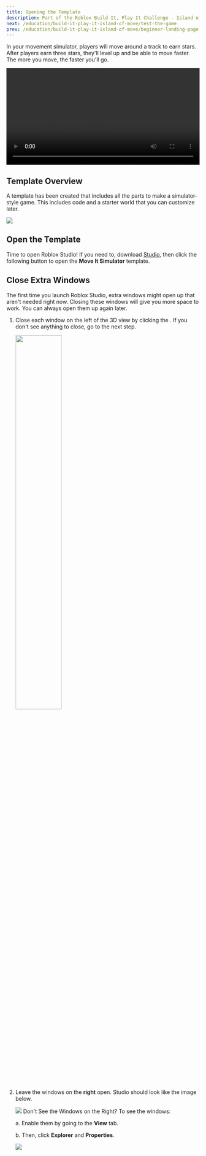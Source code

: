 ```yaml
---
title: Opening the Template
description: Part of the Roblox Build It, Play It Challenge - Island of Move. Open the template for the movement simulator.
next: /education/build-it-play-it-island-of-move/test-the-game
prev: /education/build-it-play-it-island-of-move/beginner-landing-page
---
```


In your movement simulator, players will move around a track to earn stars. After players earn three stars, they'll level up and be able to move faster. The more you move, the faster you'll go.

<video controls src="../../assets/education/build-it-play-it-island-of-move/opening-the-template/overview-game-progress.mp4" width="100%"></video>

## Template Overview

A template has been created that includes all the parts to make a simulator-style game. This includes code and a starter world that you can customize later.

<img src="../../assets/education/build-it-play-it-island-of-move/opening-the-template/template-example.jpeg" />

## Open the Template

Time to open Roblox Studio! If you need to, download [Studio](https://www.roblox.com/create), then click the following button to open the **Move It Simulator** template.

<UseStudioButton variant="" buttonTextTranslationKey="Action.EditInStudio" placeId="5353920686" universeId="1876281622" />

## Close Extra Windows

The first time you launch Roblox Studio, extra windows might open up that aren't needed right now. Closing these windows will give you more space to work. You can always open them up again later.

1. Close each window on the left of the 3D view by clicking the . If you don't see anything to close, go to the next step.

   <img src="../../assets/education/build-it-play-it-island-of-move/opening-the-template/close-toolbox.png" width="50%" />

2. Leave the windows on the **right** open. Studio should look like the image below.

   <img src="../../assets/education/build-it-play-it-island-of-move/opening-the-template/studio-interface.jpeg" />
   <Alert severity="warning">
   <AlertTitle>Don't See the Windows on the Right?</AlertTitle>
   To see the windows:

   a. Enable them by going to the **View** tab.

   b. Then, click **Explorer** and **Properties**.

   <img src="../../assets/education/build-it-play-it-island-of-move/opening-the-template/open-explorer-properties.png" />

   </Alert>
